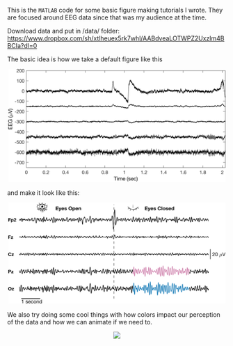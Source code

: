 This is the `MATLAB` code for some basic figure making tutorials I wrote. They are focused around EEG data since that was my audience at the time. 


Download data and put in /data/ folder: https://www.dropbox.com/sh/xtlheuex5rk7whl/AABdveaLOTWPZ2Uxzlm4BBCIa?dl=0

The basic idea is how we take a default figure like this

<p align="center">
   <img src="./example_figs/eeg_raster_1.png" width=500 />
<p> 

and make it look like this:


<p align="center">
   <img src="./example_figs/eeg_raster_final_V2.png" width=500 />
<p> 



We also try doing some cool things with how colors impact our perception of the data and how we can animate if we need to. 

<p align="center">
   <img src="./example_figs/eeg_raster_finalanimated_v3_5.gif" width=500 />
<p> 
